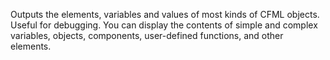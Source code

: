 Outputs the elements, variables and values of most kinds of CFML objects. Useful for debugging. You can display the contents of simple and complex variables, objects, components, user-defined functions, and other elements.